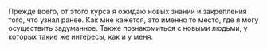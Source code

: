Прежде всего, от этого курса я ожидаю новых знаний и закрепления того, что узнал ранее. Как мне кажется, это именно то место, где я могу осуществить задуманное. Также познакомиться с новыми людьми, у которых такие же интересы, как и у меня.   